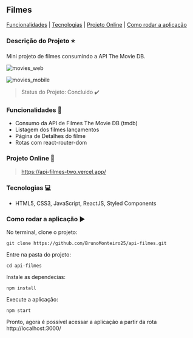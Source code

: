 ## Filmes 

[Funcionalidades](#funcionalidades-checkered_flag) | [Tecnologias](#tecnologias-computer) | [Projeto Online](#projeto-online-dash) | [Como rodar a aplicação](#como-rodar-a-aplicação-arrow_forward)

### Descrição do Projeto :star:

Mini projeto de filmes consumindo a API The Movie DB.

![movies_web](https://user-images.githubusercontent.com/98993736/192129268-ef60f544-4502-4f11-993c-0f79ccff18c5.png)

![movies_mobile](https://user-images.githubusercontent.com/98993736/192129275-2879e109-9d90-483e-a97a-97272c8defd1.png)

> Status do Projeto: Concluido :heavy_check_mark:

### Funcionalidades :checkered_flag:

- Consumo da API de Filmes The Movie DB (tmdb)
- Listagem dos filmes lançamentos
- Página de Detalhes do filme
- Rotas com react-router-dom

### Projeto Online :dash:

> https://api-filmes-two.vercel.app/

### Tecnologias :computer:

- HTML5, CSS3, JavaScript, ReactJS, Styled Components

### Como rodar a aplicação :arrow_forward:

No terminal, clone o projeto: 

```
git clone https://github.com/BrunoMonteiro25/api-filmes.git
```

Entre na pasta do projeto:  

```
cd api-filmes
```

Instale as dependecias:

```
npm install
```

Execute a aplicação:

```
npm start
```

Pronto, agora é possível acessar a aplicação a partir da rota http://localhost:3000/ 

